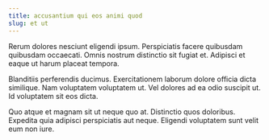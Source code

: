 ```yaml
---
title: accusantium qui eos animi quod
slug: et ut
---
```


Rerum dolores nesciunt eligendi ipsum. Perspiciatis facere quibusdam quibusdam occaecati. Omnis nostrum distinctio sit fugiat et. Adipisci et eaque ut harum placeat tempora.

Blanditiis perferendis ducimus. Exercitationem laborum dolore officia dicta similique. Nam voluptatem voluptatem ut. Vel dolores ad ea odio suscipit ut. Id voluptatem sit eos dicta.

Quo atque et magnam sit ut neque quo at. Distinctio quos doloribus. Expedita quia adipisci perspiciatis aut neque. Eligendi voluptatem sunt velit eum non iure.
